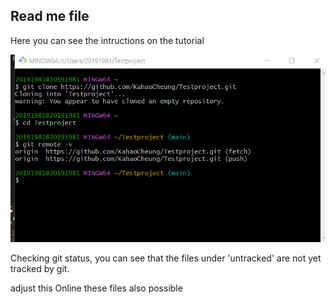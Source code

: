 ## Read me file
Here you can see the intructions on the tutorial

![alt text](image.png)

Checking git status, you can see that the files under 'untracked' are not yet tracked by git.

adjust this Online these files also possible
